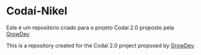 # Codaí-Nikel

Este é um repositório criado para o projeto Codaí 2.0 proposto pela [GrowDev](https://www.growdev.com.br/).

This is a repository created for the Codaí 2.0 project proposed by [GrowDev](https://www.growdev.com.br/).
